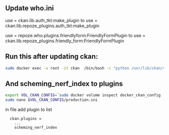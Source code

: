 ## Update who.ini
use = ckan.lib.auth_tkt:make_plugin
to
use = ckan.lib.repoze_plugins.auth_tkt:make_plugin

use = repoze.who.plugins.friendlyform:FriendlyFormPlugin
to
use = ckan.lib.repoze_plugins.friendly_form:FriendlyFormPlugin




## Run this after updating ckan:
```bash
sudo docker exec -u root -it ckan  /bin/bash -c "python /usr/lib/ckan/venv/src/ckan/ckan/migration/migrate_package_activity.py -c /etc/ckan/production.ini"
```


## And scheming_nerf_index to plugins

```bash
export VOL_CKAN_CONFIG=`sudo docker volume inspect docker_ckan_config | jq -r -c '.[] | .Mountpoint'`
sudo nano $VOL_CKAN_CONFIG/production.ini
```

in file add plugin to list
```
  ckan.plugins =
    ...
    scheming_nerf_index
```
